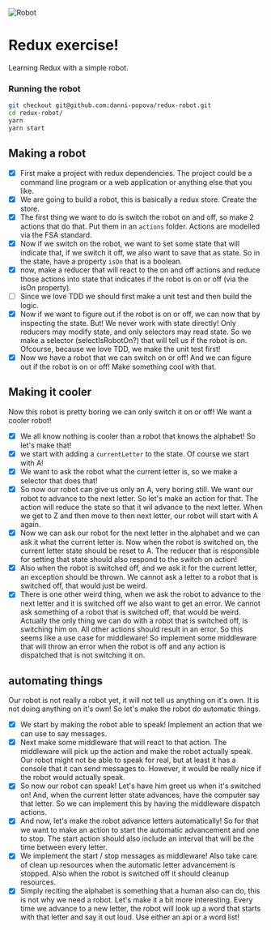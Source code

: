 ![Robot](https://i.imgur.com/8Vxal3P.png "Robot")

# Redux exercise!
Learning Redux with a simple robot.

### Running the robot
```sh
git checkout git@github.com:danni-popova/redux-robot.git
cd redux-robot/
yarn
yarn start
```

## Making a robot

 - [x] First make a project with redux dependencies. The project could be a command line program or a web application or anything else that you like.
 - [x] We are going to build a robot, this is basically a redux store. Create the store.
 - [x] The first thing we want to do is switch the robot on and off, so make 2 actions that do that. Put them in an `actions` folder. Actions are modelled via the FSA standard.
 - [x] Now if we switch on the robot, we want to set some state that will indicate that, if we switch it off, we also want to save that as state. So in the state, have a property `isOn` that is a boolean.
 - [x] now, make a reducer that will react to the on and off actions and reduce those actions into state that indicates if the robot is on or off (via the isOn property). 
 - [ ] Since we love TDD we should first make a unit test and then build the logic.
 - [x] Now if we want to figure out if the robot is on or off, we can now that by inspecting the state. But! We never work with state directly! Only reducers may modify state, and only selectors may read state. So we make a selector (selectIsRobotOn?) that will tell us if the robot is on. Ofcourse, because we love TDD, we make the unit test first!
 - [x] Now we have a robot that we can switch on or off! And we can figure out if the robot is on or off! Make something cool with that.

## Making it cooler

Now this robot is pretty boring we can only switch it on or off! We want a
cooler robot!

 - [x] We all know nothing is cooler than a robot that knows the alphabet! So let's make that!
 - [x] we start with adding a `currentLetter` to the state. Of course we start with A!
 - [x] We want to ask the robot what the current letter is, so we make a selector that does that!
 - [x] So now our robot can give us only an A, very boring still. We want our robot to advance to the next letter. So let's make an action for that. The action will reduce the state so that it wil advance to the next letter. When we get to Z and then move to then next letter, our robot will start with A again.
 - [x] Now we can ask our robot for the next letter in the alphabet and we can ask it what the current letter is. Now when the robot is switched on, the current letter state should be reset to A. The reducer that is responsible for setting that state should also respond to the switch on action!
 - [x] Also when the robot is switched off, and we ask it for the current letter, an exception should be thrown. We cannot ask a letter to a robot that is switched off, that would just be weird.
 - [x] There is one other weird thing, when we ask the robot to advance to the next letter and it is switched off we also want to get an error. We cannot ask something of a robot that is switched off, that would be weird. Actually the only thing we can do with a robot that is switched off, is switching him on. All other actions should result in an error. So this seems like a use case for middleware! So implement some middleware that will throw an error when the robot is off and any action is dispatched that is not switching it on.

## automating things

Our robot is not really a robot yet, it will not tell us anything on it's own. It is not doing anything on it's own! So let's make the robot do automatic things.

 - [x] We start by making the robot able to speak! Implement an action that we can use to say messages.
 - [x] Next make some middleware that will react to that action. The middleware will pick up the action and make the robot actually speak. Our robot might not be able to speak for real, but at least it has a console that it can send messages to. However, it would be really nice if the robot would actually speak.
 - [x] So now our robot can speak! Let's have him greet us when it's switched on! And, when the current letter state advances, have the computer say that letter. So we can implement this by having the middleware dispatch actions.
 - [x] And now, let's make the robot advance letters automatically! So for that we want to make an action to start the automatic advancement and one to stop. The start action should also include an interval that will be the time between every letter.
 - [x] We implement the start / stop messages as middleware! Also take care of clean up resources when the automatic letter advancement is stopped. Also when the robot is switched off it should cleanup resources.
 - [x] Simply reciting the alphabet is something that a human also can do, this is not why we need a robot. Let's make it a bit more interesting. Every time we advance to a new letter, the robot will look up a word that starts with that letter and say it out loud. Use either an api or a word list!
